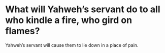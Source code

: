 # What will Yahweh’s servant do to all who kindle a fire, who gird on flames?

Yahweh’s servant will cause them to lie down in a place of pain.

